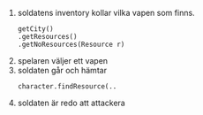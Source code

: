 1. soldatens inventory kollar vilka vapen som finns.  
   ```
   getCity()
   .getResources() 
   .getNoResources(Resource r)
    ```
2. spelaren väljer ett vapen
3. soldaten går och hämtar  
   ```
   character.findResource(.. 
   ```
4. soldaten är redo att attackera
